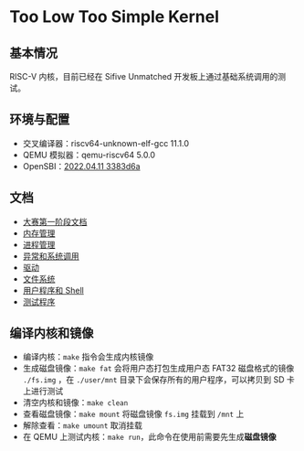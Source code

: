 # Too Low Too Simple Kernel

## 基本情况

RISC-V 内核，目前已经在 Sifive Unmatched 开发板上通过基础系统调用的测试。

## 环境与配置

* 交叉编译器：riscv64-unknown-elf-gcc 11.1.0
* QEMU 模拟器：qemu-riscv64 5.0.0
* OpenSBI：[2022.04.11 3383d6a](https://github.com/riscv-software-src/opensbi/commit/3383d6a4d1461bb029b21fa53417382e34ae4906)

## 文档

* [大赛第一阶段文档]()
* [内存管理](docs/mm.md)
* [进程管理]()
* [异常和系统调用](docs/trap.md)
* [驱动](docs/driver.md)
* [文件系统]()
* [用户程序和 Shell](docs/shell.md)
* [测试程序](docs/test.md)

## 编译内核和镜像

* 编译内核：`make` 指令会生成内核镜像
* 生成磁盘镜像：`make fat` 会将用户态打包生成用户态 FAT32 磁盘格式的镜像 `./fs.img` ，在 `./user/mnt` 目录下会保存所有的用户程序，可以拷贝到 SD 卡上进行测试
* 清空内核和镜像：`make clean`
* 查看磁盘镜像：`make mount` 将磁盘镜像 `fs.img` 挂载到 `/mnt` 上
* 解除查看：`make umount` 取消挂载
* 在 QEMU 上测试内核：`make run`，此命令在使用前需要先生成**磁盘镜像**
